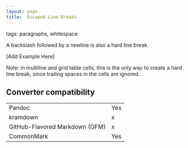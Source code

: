 ```yaml
---
layout: page
title:  Escaped Line Breaks
---
```



tags: paragraphs, whitespace

A backslash followed by a newline is also a hard line break.

[Add Example Here]

Note: in multiline and grid table cells, this is the only way to create a hard line break, since trailing spaces in the cells are ignored.

## Converter compatibility

<table>
  <tr><td>Pandoc</td><td>Yes</td></tr>
  <tr><td>kramdown</td><td>x</td></tr>
  <tr><td>GitHub-Flavored Markdown (GFM)</td><td>x</td></tr>
  <tr><td>CommonMark</td><td>Yes</td></tr>
</table>

